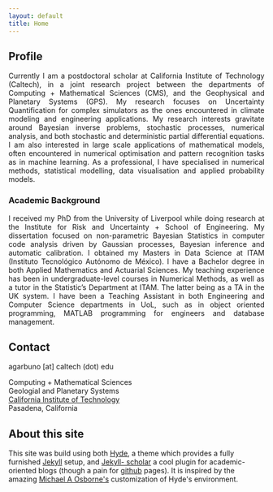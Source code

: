 ```yaml
---
layout: default
title: Home
---
```


## Profile

<div align="justify">

Currently I am a postdoctoral scholar at California Institute of Technology
(Caltech), in a joint research project between the departments of Computing +
Mathematical Sciences (CMS), and the Geophysical and Planetary Systems (GPS). My
research focuses on Uncertainty Quantification for complex simulators as the
ones encountered in climate modeling and engineering applications. My research
interests gravitate around Bayesian inverse problems, stochastic processes,
numerical analysis, and both stochastic and deterministic partial differential
equations. I am also interested in large scale applications of mathematical
models, often encountered in numerical optimisation and pattern recognition
tasks as in machine learning. As a professional, I have specialised in numerical
methods, statistical modelling, data visualisation and applied probability
models.

</div>

<div align="justify"></div>

### Academic Background

<div align="justify">

I received my PhD from the University of Liverpool while doing research at the
Institute for Risk and Uncertainty + School of Engineering. My dissertation
focused on non-parametric Bayesian Statistics in computer code analysis driven by Gaussian processes, Bayesian inference and automatic calibration. I obtained my Masters in Data Science at ITAM
(Instituto Tecnológico Autónomo de México). I have a Bachelor degree in both
Applied Mathematics and Actuarial Sciences. My teaching experience has been in
undergraduate-level courses in Numerical Methods, as well as a tutor in the
Statistic’s Department at ITAM. The latter being as a TA in the UK system. I have been a Teaching Assistant in both Engineering and Computer
Science departments in UoL, such as in object oriented programming, MATLAB
programming for engineers and database management.

</div>

## Contact

agarbuno [at] caltech (dot) edu

Computing + Mathematical Sciences  
Geologial and Planetary Systems  
[California Institute of Technology](http://www.caltech.edu/)  
Pasadena, California

## About this site

This site was build using both [Hyde](https://github.com/poole/hyde), a theme
which provides a fully furnished [Jekyll]() setup, and [Jekyll-
scholar](https://github.com/inukshuk/jekyll-scholar) a cool plugin for
academic-oriented blogs (though a pain for [github](http://github.com)
pages). It is inspired by the amazing [Michael A
Osborne's](http://www.robots.ox.ac.uk/~mosb/) customization of Hyde's
environment.